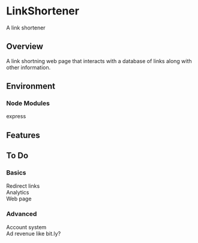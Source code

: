 # LinkShortener
A link shortener

## Overview
A link shortning web page that interacts with a database of links along with other information.

## Environment
### Node Modules
express

## Features

## To Do
### Basics
Redirect links\
Analytics\
Web page

### Advanced
Account system\
Ad revenue like bit.ly?
